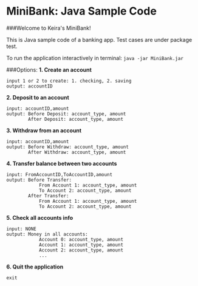 # MiniBank: Java Sample Code

###Welcome to Keira's MiniBank!

This is Java sample code of a banking app. Test cases are under package test.

To run the application interactively in terminal:
```java -jar MiniBank.jar```

###Options:
**1. Create an account**
    
    input 1 or 2 to create: 1. checking, 2. saving
    output: accountID
    
**2. Deposit to an account**
    
    input: accountID,amount
    output: Before Deposit: account_type, amount
            After Deposit: account_type, amount
            
**3. Withdraw from an account**
    
    input: accountID,amount
    output: Before Withdraw: account_type, amount
            After Withdraw: account_type, amount

**4. Transfer balance between two accounts**
    
    input: FromAccountID,ToAccountID,amount
    output: Before Transfer: 
                From Account 1: account_type, amount
                To Account 2: account_type, amount
            After Transfer: 
                From Account 1: account_type, amount
                To Account 2: account_type, amount

**5. Check all accounts info**
    
    input: NONE
    output: Money in all accounts:
                Account 0: account_type, amount
                Account 1: account_type, amount
                Account 2: account_type, amount
                ...

**6. Quit the application**
    
    exit
